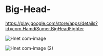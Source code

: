 # Big-Head-

https://play.google.com/store/apps/details?id=com.HamdiSumer.BigHeadFighter

![Hnet com-image](https://user-images.githubusercontent.com/58032358/150640378-985953a4-6cdc-467f-80a8-c1d3d915f9c4.gif)

![Hnet com-image (2)](https://user-images.githubusercontent.com/58032358/150640387-12fc895c-0673-4d55-8e1e-73cdf166e5c6.gif)
